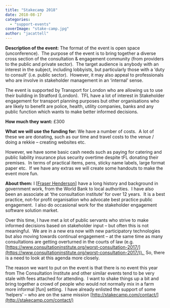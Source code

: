 ```yaml
---
title: "Stakecamp 2018"
date: 2018-08-17
categories: 
  - "support-events"
coverImage: "stake-camp.jpg"
author: "jacattell"
---
```


**Description of the event:** The format of the event is open space (unconference).  The purpose of the event is to bring together a diverse cross section of the consultation & engagement community (from providers to the public and private sector).  The target audience is anybody with an interest in the subject, including lobbyists, but particularly those with a ‘duty to consult’ (i.e. public sector).  However, it may also appeal to professionals who are involve in stakeholder management in an ‘internal’ sense.

The event is supported by Transport for London who are allowing us to use their building in Stratford (London).  TFL have a lot of interest in Stakeholder engagement for transport planning purposes but other organisations who are likely to benefit are police, health, utility companies, banks and any public function which wants to make better informed decisions.

**How much they want:** £300

**What we will use the funding for:** We have a number of costs.  A lot of these we are donating, such as our time and travel costs to the venue / doing a rekkie – creating websites etc.

However, we have some basic cash needs such as paying for catering and public liability insurance plus security overtime despite tFL donating their premises.  In terms of practical items, pens, sticky name labels, large format paper etc.  If we have any extras we will create some handouts to make the event more fun.

**About them:** I \[[Fraser Henderson](https://twitter.com/@frazzy123)\] have a long history and background in government work, from the World Bank to local authorities.  I have also been an associate at ‘the consultation institute’ for over 12 years.  It is a best practice, not-for profit organisation who advocate best practice public engagement.  I also do occasional work for the stakeholder engagement software solution market.

Over this time, I have met a lot of public servants who strive to make informed decisions based on stakeholder input – but often this is not meaningful.  We are in a new era now with new participatory technologies but also moving towards continual engagement – at the same time as many consultations are getting overturned in the courts of law (e.g. [https://www.consultationinstitute.org/worst-consultation-2017/](https://www.consultationinstitute.org/worst-consultation-2017/)).  So, there is a need to look at this agenda more closely.

The reason we want to put on the event is that there is no event this year from The Consultation Institute and other similar events tend to be very stale with fees attached for attending.  I want to shake things up a bit and bring together a crowd of people who would not normally mix in a farm more informal \[fun\] setting.  I have already enlisted the support of some ‘helpers’ – who are on the same mission [http://stakecamp.com/contact/](http://stakecamp.com/contact/)
